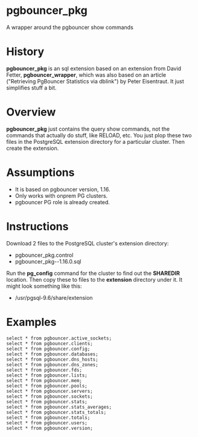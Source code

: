 # pgbouncer_pkg
A wrapper around the pgbouncer show commands

# History
**pgbouncer_pkg** is an sql extension based on an extension from David Fetter, **pgbouncer_wrapper**, which was also based on an article ("Retrieving PgBouncer Statistics via dblink") by Peter Eisentraut.  It just simplifies stuff a bit.

# Overview
**pgbouncer_pkg** just contains the query show commands, not the commands that actually do stuff, like RELOAD, etc.  You just plop these two files in the PostgreSQL extension directory for a particular cluster.  Then create the extension.

# Assumptions
* It is based on pgbouncer version, 1.16.
* Only works with onprem PG clusters.
* pgbouncer PG role is already created.

# Instructions
Download 2 files to the PostgreSQL cluster's extension directory:
* pgbouncer_pkg.control
* pgbouncer_pkg--1.16.0.sql

Run the **pg_config** command for the cluster to  find out the **SHAREDIR** location.  Then copy these to files to the **extension** directory under it.  It might look something like this:

* /usr/pgsql-9.6/share/extension

# Examples
```
select * from pgbouncer.active_sockets;
select * from pgbouncer.clients;
select * from pgbouncer.config;
select * from pgbouncer.databases;
select * from pgbouncer.dns_hosts;
select * from pgbouncer.dns_zones;
select * from pgbouncer.fds;
select * from pgbouncer.lists;
select * from pgbouncer.mem;
select * from pgbouncer.pools;
select * from pgbouncer.servers;
select * from pgbouncer.sockets;
select * from pgbouncer.stats;
select * from pgbouncer.stats_averages;
select * from pgbouncer.stats_totals;
select * from pgbouncer.totals;
select * from pgbouncer.users;
select * from pgbouncer.version;
```

